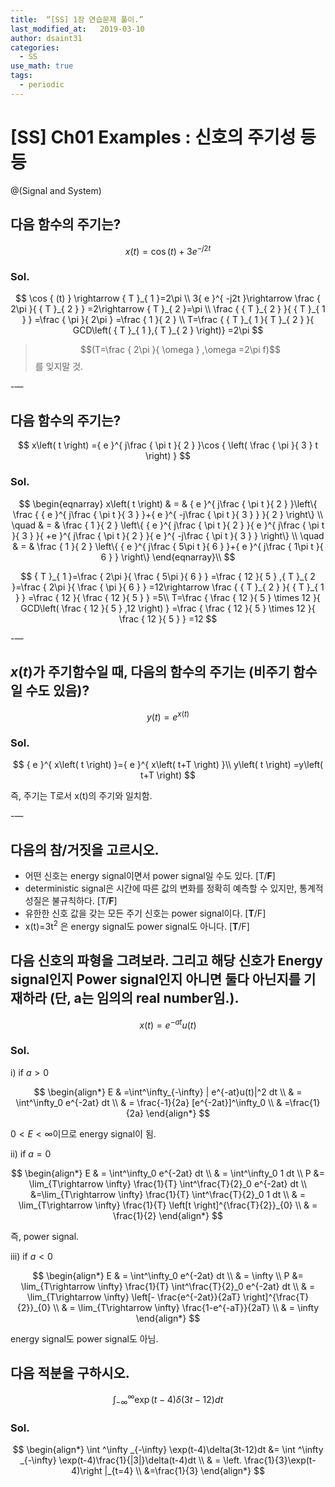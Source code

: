 ```yaml
---
title:  “[SS] 1장 연습문제 풀이.”
last_modified_at:   2019-03-10
author: dsaint31
categories: 
  - SS
use_math: true
tags: 
  - periodic
---
```


# [SS] Ch01 Examples : 신호의 주기성 등등

@(Signal and System)

## 다음 함수의 주기는?

$$x\left( t \right) =\cos { (t) } +3{ e }^{ -j2t }$$

### Sol.

$$
\cos { (t) } \rightarrow { T }_{ 1 }=2\pi \\ 
3{ e }^{ -j2t }\rightarrow \frac { 2\pi }{ { T }_{ 2 } } =2\rightarrow { T }_{ 2 }=\pi \\ 
\frac { { T }_{ 2 } }{ { T }_{ 1 } } =\frac { \pi }{ 2\pi } =\frac { 1 }{ 2 } \\ 
T=\frac { { T }_{ 1 }{ T }_{ 2 } }{ GCD\left( { T }_{ 1 },{ T }_{ 2 } \right)} =2\pi
$$

> $$(T=\frac { 2\pi }{ \omega } ,\omega =2\pi f)$$를 잊지말 것.

-—

## 다음 함수의 주기는?

$$
x\left( t \right) ={ e }^{ j\frac { \pi t }{ 2 } }\cos { \left( \frac { \pi }{ 3 } t \right) } 
$$

### Sol.

$$
\begin{eqnarray} 
x\left( t \right) & = & { e }^{ j\frac { \pi t }{ 2 } }\left\{ \frac { { e }^{ j\frac { \pi t }{ 3 } }+{ e }^{ -j\frac { \pi t }{ 3 } } }{ 2 } \right\} \\ 
\quad & = & \frac { 1 }{ 2 } \left\{ { e }^{ j\frac { \pi t }{ 2 } }{ e }^{ j\frac { \pi t }{ 3 } }{ +e }^{ j\frac { \pi t }{ 2 } }{ e }^{ -j\frac { \pi t }{ 3 } } \right\} \\ 
\quad & = & \frac { 1 }{ 2 } \left\{ { e }^{ j\frac { 5\pi t }{ 6 } }+{ e }^{ j\frac { 1\pi t }{ 6 } } \right\} \end{eqnarray}\\ 
$$

$$
{ T }_{ 1 }=\frac { 2\pi }{ \frac { 5\pi }{ 6 } } =\frac { 12 }{ 5 } ,{ T }_{ 2 }=\frac { 2\pi }{ \frac { \pi }{ 6 } } =12\rightarrow \frac { { T }_{ 2 } }{ { T }_{ 1 } } =\frac { 12 }{ \frac { 12 }{ 5 } } =5\\ 
T=\frac { \frac { 12 }{ 5 } \times 12 }{ GCD\left( \frac { 12 }{ 5 } ,12 \right) } =\frac { \frac { 12 }{ 5 } \times 12 }{ \frac { 12 }{ 5 } } =12
$$

-—

## $x(t)$가 주기함수일 때, 다음의 함수의 주기는 (비주기 함수일 수도 있음)?

$$
y\left( t \right) ={ e }^{ x\left( t \right) }
$$

### Sol.

$$
{ e }^{ x\left( t \right) }={ e }^{ x\left( t+T \right) }\\ y\left( t \right) =y\left( t+T \right) 
$$

즉, 주기는 T로서 x(t)의 주기와 일치함.

-—

## 다음의 참/거짓을 고르시오.

* 어떤 신호는 energy signal이면서 power signal일 수도 있다. [T/**F**]
* deterministic signal은 시간에 따른 값의 변화를 정확히 예측할 수 있지만, 통계적 성질은 불규칙하다. [T/**F**]
* 유한한 신호 값을 갖는 모든 주기 신호는 power signal이다. [**T**/F]
* x(t)=3t<sup>2</sup> 은 energy signal도 power signal도 아니다. [**T**/F]

## 다음 신호의 파형을 그려보라. 그리고 해당 신호가 Energy signal인지 Power signal인지 아니면 둘다 아닌지를 기재하라 (단, a는 임의의 real number임.).

$$
x(t)= e^{-at}u(t)
$$

### Sol.

i) if $a>0$

$$
\begin{align*}
E & =\int^\infty_{-\infty} | e^{-at}u(t)|^2 dt \\
 & = \int^\infty_0 e^{-2at} dt \\
 & = \frac{-1}{2a} [e^{-2at}]^\infty_0 \\
 & =\frac{1}{2a}
\end{align*}
$$

$0<E <\infty$이므로 energy signal이 됨.



ii) if $a=0$

$$
\begin{align*}
E & = \int^\infty_0 e^{-2at} dt \\
& = \int^\infty_0 1 dt \\ 
P &=  \lim_{T\rightarrow \infty} \frac{1}{T} \int^\frac{T}{2}_0 e^{-2at} dt \\
&=\lim_{T\rightarrow \infty} \frac{1}{T} \int^\frac{T}{2}_0 1 dt \\
& =   \lim_{T\rightarrow \infty} \frac{1}{T} \left[t \right]^{\frac{T}{2}}_{0} \\
& = \frac{1}{2}
\end{align*}
$$

즉, power signal.

iii) if $a<0$

$$
\begin{align*}
E & = \int^\infty_0 e^{-2at} dt \\
& = \infty \\
P &=  \lim_{T\rightarrow \infty} \frac{1}{T} \int^\frac{T}{2}_0 e^{-2at} dt \\
& =   \lim_{T\rightarrow \infty} \left[- \frac{e^{-2at}}{2aT} \right]^{\frac{T}{2}}_{0} \\
& =   \lim_{T\rightarrow \infty} \frac{1-e^{-aT}}{2aT} \\
& = \infty
\end{align*}
$$

energy signal도 power signal도 아님.

## 다음 적분을 구하시오.

$$
\int ^\infty _{-\infty} \exp(t-4)\delta(3t-12)dt
$$

### Sol.

$$
\begin{align*}
\int ^\infty _{-\infty} \exp(t-4)\delta(3t-12)dt &= \int ^\infty _{-\infty} \exp(t-4)\frac{1}{|3|}\delta(t-4)dt \\
& = \left. \frac{1}{3}\exp(t-4)\right |_{t=4} \\
&=\frac{1}{3}
\end{align*}
$$
